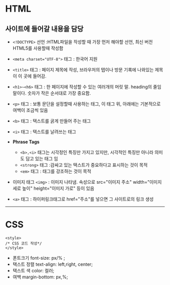 # HTML

**사이트에 들어갈 내용을 담당**
---
- `<!DOCTYPE>`  선언
:HTML파일을 작성할 때 가장 먼저 해야할 선언, 최신 버전 HTML5를 사용할때 작성함
 
- `<meta charset="UTF-8">` 태그
: 한국어 지원

- `<title>` 태그
: 페이지 제목에 작성, 브라우저의 탭이나 방문 기록에 나와있는 제목이 이 곳에 들어감.

- `<h1>~<h6>` 태그
: 한 페이지에 작성할 수 있는 여러개의 머릿 말. heading의 줄임말이다. 숫자가 작은 순서대로 가장 중요함.

- `<p>` 태그
: 보통 문단을 설정할때 사용하는 태그, 이 태그 위, 아래에는 기본적으로 여백이 조금씩 있음

- `<b>` 태그
: 택스트를 굵게 만들어 주는 태그

- `<i>` 태그
: 택스트를 날려쓰는 태그

- **Phrase Tags**
   - `<b>,<i>` 태그는 시각정인 특징만 가지고 있지만, 시각적인 특징만 아니라 의미도 담고 있는 태그 임
   - `<strong>` 태그
   :감싸고 있는 택스트가 중요하다고 표시하는 것이 목적 
   - `<em>` 태그
   : 태그를 강조하는 것이 목적
- 이미지 태그 `<img>`
:  이미지 나타냄. 속성으로 src="이미지 주소" width="이미지 세로 높이" height="이미지 가로"  등이 있음
- `<a>` 태그
: 하이퍼링크태그로 href="주소"를 넣으면 그 사이트로의 링크 생성
---
# CSS

    <style>
    /* CSS 코드 작성*/
    </style>

- 폰트크기 font-size: px/% ;
- 택스트 정렬 text-align: left,right, center;
- 택스트 색 color: 컬러;
- 여백 margin-bottom: px,%;

